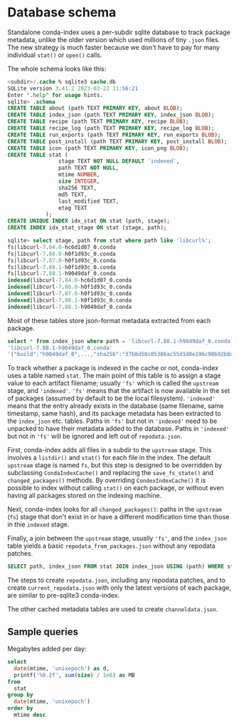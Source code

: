 # Database schema

Standalone conda-index uses a per-subdir sqlite database to track package
metadata, unlike the older version which used millions of tiny `.json` files.
The new strategy is much faster because we don't have to pay for many individual
`stat()` or `open()` calls.

The whole schema looks like this:

```sql
<subdir>/.cache % sqlite3 cache.db
SQLite version 3.41.2 2023-03-22 11:56:21
Enter ".help" for usage hints.
sqlite> .schema
CREATE TABLE about (path TEXT PRIMARY KEY, about BLOB);
CREATE TABLE index_json (path TEXT PRIMARY KEY, index_json BLOB);
CREATE TABLE recipe (path TEXT PRIMARY KEY, recipe BLOB);
CREATE TABLE recipe_log (path TEXT PRIMARY KEY, recipe_log BLOB);
CREATE TABLE run_exports (path TEXT PRIMARY KEY, run_exports BLOB);
CREATE TABLE post_install (path TEXT PRIMARY KEY, post_install BLOB);
CREATE TABLE icon (path TEXT PRIMARY KEY, icon_png BLOB);
CREATE TABLE stat (
                stage TEXT NOT NULL DEFAULT 'indexed',
                path TEXT NOT NULL,
                mtime NUMBER,
                size INTEGER,
                sha256 TEXT,
                md5 TEXT,
                last_modified TEXT,
                etag TEXT
            );
CREATE UNIQUE INDEX idx_stat ON stat (path, stage);
CREATE INDEX idx_stat_stage ON stat (stage, path);
```

```sql
sqlite> select stage, path from stat where path like 'libcurl%';
fs|libcurl-7.84.0-hc6d1d07_0.conda
fs|libcurl-7.86.0-h0f1d93c_0.conda
fs|libcurl-7.87.0-h0f1d93c_0.conda
fs|libcurl-7.88.1-h0f1d93c_0.conda
fs|libcurl-7.88.1-h9049daf_0.conda
indexed|libcurl-7.84.0-hc6d1d07_0.conda
indexed|libcurl-7.86.0-h0f1d93c_0.conda
indexed|libcurl-7.87.0-h0f1d93c_0.conda
indexed|libcurl-7.88.1-h0f1d93c_0.conda
indexed|libcurl-7.88.1-h9049daf_0.conda
```

Most of these tables store json-format metadata extracted from each package.

```sql
select * from index_json where path = 'libcurl-7.88.1-h9049daf_0.conda';
'libcurl-7.88.1-h9049daf_0.conda'
'{"build":"h9049daf_0",...,"sha256":"37b8d58c05386ac55d1d8e196c90b92b0a63f3f1fe2fa916bf5ed3e1656d8e14","size":321706}'
```

To track whether a package is indexed in the cache or not, conda-index uses a
table named `stat`. The main point of this table is to assign a stage value to
each artifact filename; usually `'fs'` which is called the `upstream` stage, and
`'indexed'`. `'fs'` means that the artifact is now available in the set of
packages (assumed by default to be the local filesystem). `'indexed'` means that
the entry already exists in the database (same filename, same timestamp, same
hash), and its package metadata has been extracted to the `index_json` etc.
tables. Paths in `'fs'` but not in `'indexed'` need to be unpacked to have their
metadata added to the database. Paths in `'indexed'` but not in `'fs'` will be
ignored and left out of `repodata.json`.

First, conda-index adds all files in a subdir to the `upstream` stage. This
involves a `listdir()` and `stat()` for each file in the index. The default
`upstream` stage is named `fs`, but this step is designed to be overridden by
subclassing `CondaIndexCache()` and replacing the `save_fs_state()` and
`changed_packages()` methods. By overriding `CondexIndexCache()` it is possible
to index without calling `stat()` on each package, or without even having all
packages stored on the indexing machine.

Next, conda-index looks for all `changed_packages()`: paths in the `upstream`
(`fs`) stage that don't exist in or have a different  modification time than
those in thie `indexed` stage.

Finally, a join between the `upstream` stage, usually `'fs'`, and the
`index_json` table yields a basic `repodata_from_packages.json` without any
repodata patches.

```sql
SELECT path, index_json FROM stat JOIN index_json USING (path) WHERE stat.stage = :upstream_stage
```

The steps to create `repodata.json`, including any repodata patches, and to
create `current_repodata.json` with only the latest versions of each package,
are similar to pre-sqlite3 conda-index.

The other cached metadata tables are used to create `channeldata.json`.


## Sample queries

Megabytes added per day:

```sql
select
  date(mtime, 'unixepoch') as d,
  printf('%0.2f', sum(size) / 1e6) as MB
from
  stat
group by
  date(mtime, 'unixepoch')
order by
  mtime desc
```